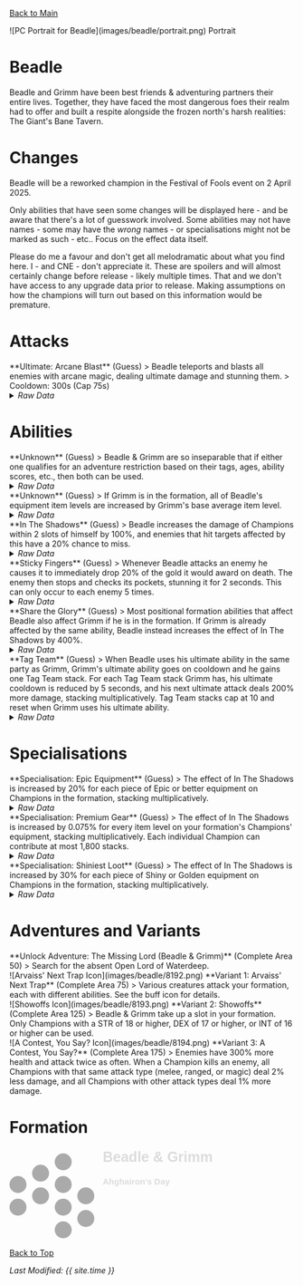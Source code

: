 [Back to Main](index.md)

<span class="championPortraitsRow">
    <span class="championPortraitsColumn">
        <span class="championPortraitsImage">
            ![PC Portrait for Beadle](images/beadle/portrait.png)
        </span>
        <span>
        Portrait
        </span>
    </span>
</span>

# Beadle

Beadle and Grimm have been best friends & adventuring partners their entire lives. Together, they have faced the most dangerous foes their realm had to offer and built a respite alongside the frozen north's harsh realities: The Giant's Bane Tavern.

# Changes

Beadle will be a reworked champion in the Festival of Fools event on 2 April 2025.

Only abilities that have seen some changes will be displayed here - and be aware that there's a lot of guesswork involved. Some abilities may not have names - some may have the *wrong* names - or specialisations might not be marked as such - etc.. Focus on the effect data itself.

Please do me a favour and don't get all melodramatic about what you find here. I - and CNE - don't appreciate it. These are spoilers and will almost certainly change before release - likely multiple times. That and we don't have access to any upgrade data prior to release. Making assumptions on how the champions will turn out based on this information would be premature.

# Attacks

<div markdown="1" class="abilityBorder"><div markdown="1" class="abilityBorderInner">
**Ultimate: Arcane Blast** (Guess)
> Beadle teleports and blasts all enemies with arcane magic, dealing ultimate damage and stunning them.  
> Cooldown: 300s (Cap 75s)
<details><summary><em>Raw Data</em></summary>
<p>
<pre>
{
    "id": 840,
    "name": "Arcane Strike",
    "description": "Beadle attacks all enemies, dealing ultimate damage and stunning them.",
    "long_description": "Beadle teleports and blasts all enemies with arcane magic, dealing ultimate damage and stunning them.",
    "graphic_id": 8181,
    "target": "all",
    "num_targets": 0,
    "aoe_radius": 0,
    "damage_modifier": 0.03,
    "cooldown": 300,
    "animations": [
        {
            "type": "beadle_ultimate_v2",
            "damage_frame": 8,
            "right_blast_offset_x": 40,
            "left_blast_offset_x": -40,
            "blast_offset_y": -40,
            "arcane_blast": {
                "graphic_id": 7699,
                "move_speed": 500,
                "max_scale": 2,
                "min_scale": 0.2,
                "min_scale_distance": 500
            },
            "hit_effect": "stun,5,none,0,1509"
        }
    ],
    "tags": [
        "ultimate"
    ],
    "damage_types": [
        "magic"
    ]
}
</pre>
</p>
</details>
</div></div>

# Abilities

<div markdown="1" class="abilityBorder"><div markdown="1" class="abilityBorderInner">
**Unknown** (Guess)
> Beadle & Grimm are so inseparable that if either one qualifies for an adventure restriction based on their tags, ages, ability scores, etc., then both can be used.
<details><summary><em>Raw Data</em></summary>
<p>
<pre>
{
    "id": 2240,
    "flavour_text": "",
    "description": {
        "desc": "Beadle & Grimm are so inseparable that if either one qualifies for an adventure restriction based on their tags, ages, ability scores, etc., then both can be used."
    },
    "effect_keys": [
        {
            "effect_string": "do_nothing"
        }
    ],
    "requirements": "",
    "graphic_id": 0,
    "large_graphic_id": 0,
    "properties": []
}
</pre>
</p>
</details>
</div></div>

<div markdown="1" class="abilityBorder"><div markdown="1" class="abilityBorderInner">
**Unknown** (Guess)
> If Grimm is in the formation, all of Beadle's equipment item levels are increased by Grimm's base average item level.
<details><summary><em>Raw Data</em></summary>
<p>
<pre>
{
    "id": 2247,
    "flavour_text": "",
    "description": {
        "desc": "If Grimm is in the formation, all of Beadle's equipment item levels are increased by Grimm's base average item level."
    },
    "effect_keys": [
        {
            "off_when_benched": false,
            "effect_string": "item_levels_add,0",
            "targets": [
                "self"
            ],
            "use_computed_amount_for_description": true
        },
        {
            "off_when_benched": false,
            "effect_string": "buff_upgrade_add_flat_amount,1,16721",
            "amount_func": "add",
            "stack_func": "per_hero_attribute",
            "per_hero_expr": "AverageILevels()",
            "per_hero_targets": [
                {
                    "type": "heroes",
                    "hero_ids": [
                        161
                    ]
                }
            ],
            "amount_updated_listeners": [
                "loot_changed",
                "slot_changed"
            ]
        }
    ],
    "requirements": [
        {
            "requirement": "hero_in_formation",
            "target_hero_id": 161
        }
    ],
    "graphic_id": 0,
    "large_graphic_id": 0,
    "properties": {
        "is_formation_ability": true,
        "show_outgoing_description": false,
        "indexed_effect_properties": true,
        "per_effect_index_bonuses": true,
        "default_bonus_index": 0
    }
}
</pre>
</p>
</details>
</div></div>

<div markdown="1" class="abilityBorder"><div markdown="1" class="abilityBorderInner">
**In The Shadows** (Guess)
> Beadle increases the damage of Champions within 2 slots of himself by 100%, and enemies that hit targets affected by this have a 20% chance to miss.
<details><summary><em>Raw Data</em></summary>
<p>
<pre>
{
    "id": 2241,
    "flavour_text": "",
    "description": {
        "conditions": [
            {
                "condition": "feat_assigned 2125",
                "desc": "Beadle increases the damage of Champions within 3 slots of himself by $amount%, and enemies that hit targets affected by this have a $amount___2% chance to miss."
            },
            {
                "desc": "Beadle increases the damage of Champions within 2 slots of himself by $amount%, and enemies that hit targets affected by this have a $amount___2% chance to miss."
            }
        ]
    },
    "effect_keys": [
        {
            "effect_string": "hero_dps_multiplier_mult,100",
            "targets": [
                {
                    "type": "distance",
                    "distance": 2
                }
            ]
        },
        {
            "effect_string": "evade_damage_change,20",
            "targets": [
                {
                    "type": "distance",
                    "distance": 2
                }
            ]
        }
    ],
    "requirements": "",
    "graphic_id": 8183,
    "large_graphic_id": 8188,
    "properties": {
        "is_formation_ability": true,
        "indexed_effect_properties": true,
        "per_effect_index_bonuses": true,
        "default_bonus_index": 0
    }
}
</pre>
</p>
</details>
</div></div>

<div markdown="1" class="abilityBorder"><div markdown="1" class="abilityBorderInner">
**Sticky Fingers** (Guess)
> Whenever Beadle attacks an enemy he causes it to immediately drop 20% of the gold it would award on death. The enemy then stops and checks its pockets, stunning it for 2 seconds. This can only occur to each enemy 5 times.
<details><summary><em>Raw Data</em></summary>
<p>
<pre>
{
    "id": 2242,
    "flavour_text": "",
    "description": {
        "desc": "Whenever Beadle attacks an enemy he causes it to immediately drop $amount% of the gold it would award on death. The enemy then stops and checks its pockets, stunning it for 2 seconds. This can only occur to each enemy 5 times."
    },
    "effect_keys": [
        {
            "off_when_benched": true,
            "effect_string": "beadle_sticky_fingers,20",
            "graphic": 25993,
            "stun_time": 2,
            "limit_per_enemy": 5
        }
    ],
    "requirements": "",
    "graphic_id": 8184,
    "large_graphic_id": 8189,
    "properties": {
        "show_outgoing_description": false,
        "show_incoming": false,
        "indexed_effect_properties": true,
        "per_effect_index_bonuses": true,
        "default_bonus_index": 0
    }
}
</pre>
</p>
</details>
</div></div>

<div markdown="1" class="abilityBorder"><div markdown="1" class="abilityBorderInner">
**Share the Glory** (Guess)
> Most positional formation abilities that affect Beadle also affect Grimm if he is in the formation. If Grimm is already affected by the same ability, Beadle instead increases the effect of In The Shadows by 400%.
<details><summary><em>Raw Data</em></summary>
<p>
<pre>
{
    "id": 2243,
    "flavour_text": "",
    "description": {
        "desc": "Most positional formation abilities that affect Beadle also affect Grimm if he is in the formation. If Grimm is already affected by the same ability, Beadle instead increases the effect of In The Shadows by 400%."
    },
    "effect_keys": [
        {
            "off_when_benched": true,
            "effect_string": "beadle_share_the_glory,400,1,16722",
            "buff_effect_key_index": 1,
            "effect_scale_title": "Duplicated",
            "effect_scale_description": "Duplicated by"
        },
        {
            "effect_string": "buff_upgrade,400,16722",
            "stacks_on_trigger": "will_stack_manually",
            "stacks_multiply": true,
            "show_bonus": true,
            "apply_manually": true
        }
    ],
    "requirements": "",
    "graphic_id": 8185,
    "large_graphic_id": 8190,
    "properties": {
        "is_formation_ability": true,
        "owner_use_outgoing_description": true,
        "retain_on_slot_changed": true,
        "indexed_effect_properties": true,
        "per_effect_index_bonuses": true,
        "default_bonus_index": 0
    }
}
</pre>
</p>
</details>
</div></div>

<div markdown="1" class="abilityBorder"><div markdown="1" class="abilityBorderInner">
**Tag Team** (Guess)
> When Beadle uses his ultimate ability in the same party as Grimm, Grimm's ultimate ability goes on cooldown and he gains one Tag Team stack. For each Tag Team stack Grimm has, his ultimate cooldown is reduced by 5 seconds, and his next ultimate attack deals 200% more damage, stacking multiplicatively. Tag Team stacks cap at 10 and reset when Grimm uses his ultimate ability.
<details><summary><em>Raw Data</em></summary>
<p>
<pre>
{
    "id": 2254,
    "flavour_text": "",
    "description": {
        "desc": "When Beadle uses his ultimate ability in the same party as Grimm, Grimm's ultimate ability goes on cooldown and he gains one Tag Team stack. For each Tag Team stack Grimm has, his ultimate cooldown is reduced by 5 seconds, and his next ultimate attack deals $amount% more damage, stacking multiplicatively. Tag Team stacks cap at 10 and reset when Grimm uses his ultimate ability."
    },
    "effect_keys": [
        {
            "off_when_benched": false,
            "effect_string": "ultimate_tag_team,200",
            "source_hero_id": 161,
            "target_hero_id": 108,
            "stack_max": 10,
            "cooldown_decrease": 5,
            "buff_effect_key_index": 1,
            "stat": "grimm_tag_team_stacks"
        },
        {
            "effect_string": "do_nothing,200",
            "stacks_on_trigger": "will_stack_manually",
            "stacks_multiply": true,
            "show_bonus": true,
            "apply_manually": true
        }
    ],
    "requirements": "",
    "graphic_id": 0,
    "large_graphic_id": 0,
    "properties": {
        "is_formation_ability": true,
        "show_outgoing_description": true,
        "show_incoming": false,
        "indexed_effect_properties": true,
        "per_effect_index_bonuses": true,
        "default_bonus_index": 0
    }
}
</pre>
</p>
</details>
</div></div>

# Specialisations

<div markdown="1" class="abilityBorder"><div markdown="1" class="abilityBorderInner">
**Specialisation: Epic Equipment** (Guess)
> The effect of In The Shadows is increased by 20% for each piece of Epic or better equipment on Champions in the formation, stacking multiplicatively.
<details><summary><em>Raw Data</em></summary>
<p>
<pre>
{
    "id": 2248,
    "flavour_text": "",
    "description": {
        "desc": "The effect of In The Shadows is increased by $amount% for each piece of Epic or better equipment on Champions in the formation, stacking multiplicatively."
    },
    "effect_keys": [
        {
            "effect_string": "buff_upgrade,20,16722",
            "amount_func": "mult",
            "stack_func": "per_hero_attribute",
            "max_stacks": 60,
            "per_hero_expr": "NumEquipmentWithMinimumRarity(`Epic`)",
            "amount_updated_listeners": [
                "loot_changed",
                "slot_changed"
            ]
        }
    ],
    "requirements": "",
    "graphic_id": 0,
    "large_graphic_id": 0,
    "properties": {
        "indexed_effect_properties": true,
        "per_effect_index_bonuses": true,
        "default_bonus_index": 0
    }
}
</pre>
</p>
</details>
</div></div>

<div markdown="1" class="abilityBorder"><div markdown="1" class="abilityBorderInner">
**Specialisation: Premium Gear** (Guess)
> The effect of In The Shadows is increased by 0.075% for every item level on your formation's Champions' equipment, stacking multiplicatively. Each individual Champion can contribute at most 1,800 stacks.
<details><summary><em>Raw Data</em></summary>
<p>
<pre>
{
    "id": 2249,
    "flavour_text": "",
    "description": {
        "desc": "The effect of In The Shadows is increased by $amount% for every item level on your formation's Champions' equipment, stacking multiplicatively. Each individual Champion can contribute at most 1,800 stacks."
    },
    "effect_keys": [
        {
            "effect_string": "buff_upgrade,0.075,16722",
            "amount_func": "mult",
            "stack_func": "per_hero_attribute",
            "per_hero_expr": "NumILevelsMax(1800)",
            "amount_updated_listeners": [
                "loot_changed",
                "slot_changed"
            ]
        }
    ],
    "requirements": "",
    "graphic_id": 0,
    "large_graphic_id": 0,
    "properties": {
        "indexed_effect_properties": true,
        "per_effect_index_bonuses": true,
        "default_bonus_index": 0
    }
}
</pre>
</p>
</details>
</div></div>

<div markdown="1" class="abilityBorder"><div markdown="1" class="abilityBorderInner">
**Specialisation: Shiniest Loot** (Guess)
> The effect of In The Shadows is increased by 30% for each piece of Shiny or Golden equipment on Champions in the formation, stacking multiplicatively.
<details><summary><em>Raw Data</em></summary>
<p>
<pre>
{
    "id": 2250,
    "flavour_text": "",
    "description": {
        "desc": "The effect of In The Shadows is increased by $amount% for each piece of Shiny or Golden equipment on Champions in the formation, stacking multiplicatively."
    },
    "effect_keys": [
        {
            "effect_string": "buff_upgrade,30,16722",
            "amount_func": "mult",
            "stack_func": "per_hero_attribute",
            "max_stacks": 60,
            "per_hero_expr": "NumEquipmentWithMinimumShininess(`Shiny`)",
            "amount_updated_listeners": [
                "loot_changed",
                "slot_changed"
            ]
        }
    ],
    "requirements": "",
    "graphic_id": 0,
    "large_graphic_id": 0,
    "properties": {
        "indexed_effect_properties": true,
        "per_effect_index_bonuses": true,
        "default_bonus_index": 0
    }
}
</pre>
</p>
</details>
</div></div>

# Adventures and Variants

<div markdown="1" class="abilityBorder"><div markdown="1" class="abilityBorderInner">
**Unlock Adventure: The Missing Lord (Beadle & Grimm)** (Complete Area 50)
> Search for the absent Open Lord of Waterdeep.
</div></div>
<div markdown="1" class="abilityBorder"><div markdown="1" class="abilityBorderInner">
![Arvaiss' Next Trap Icon](images/beadle/8192.png) **Variant 1: Arvaiss' Next Trap** (Complete Area 75)
> Various creatures attack your formation, each with different abilities. See the buff icon for details.
</div></div>
<div markdown="1" class="abilityBorder"><div markdown="1" class="abilityBorderInner">
![Showoffs Icon](images/beadle/8193.png) **Variant 2: Showoffs** (Complete Area 125)
> Beadle & Grimm take up a slot in your formation. Only Champions with a STR of 18 or higher, DEX of 17 or higher, or INT of 16 or higher can be used.
</div></div>
<div markdown="1" class="abilityBorder"><div markdown="1" class="abilityBorderInner">
![A Contest, You Say? Icon](images/beadle/8194.png) **Variant 3: A Contest, You Say?** (Complete Area 175)
> Enemies have 300% more health and attack twice as often. When a Champion kills an enemy, all Champions with that same attack type (melee, ranged, or magic) deal 2% less damage, and all Champions with other attack types deal 1% more damage.
</div></div>

# Formation

<span class="formationBorder">
    <svg xmlns="http://www.w3.org/2000/svg" id="Beadle & Grimm" fill="#aaa" data-formationName="Beadle & Grimm" data-campaignName="Ahghairon's Day" width="362" height="160"><circle cx="135" cy="85" r="15"/><circle cx="135" cy="125" r="15"/><circle cx="95" cy="25" r="15"/><circle cx="95" cy="65" r="15"/><circle cx="95" cy="105" r="15"/><circle cx="95" cy="145" r="15"/><circle cx="55" cy="45" r="15"/><circle cx="55" cy="85" r="15"/><circle cx="15" cy="65" r="15"/><circle cx="15" cy="105" r="15"/><text x="165" y="25" fill="#dcdcdc" font-size="25" font-family="Arial" font-weight="bold">Beadle & Grimm</text><text x="165" y="65" fill="#dcdcdc" font-size="15" font-family="Arial" font-weight="bold">Ahghairon's Day</text></svg>
</span>

[Back to Top](#top)

*Last Modified: {{ site.time }}*